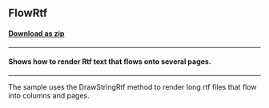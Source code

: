 ## FlowRtf
#### [Download as zip](https://grapecity.github.io/DownGit/#/home?url=https://github.com/GrapeCity/ComponentOne-WinForms-Samples/tree/master/NetFramework\Pdf\CS\FlowRtf)
____
#### Shows how to render Rtf text that flows onto several pages.
____
The sample uses the DrawStringRtf method to render long rtf files that flow into columns and pages. 
